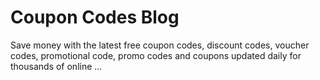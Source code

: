 # Coupon Codes Blog
Save money with the latest free coupon codes, discount codes, voucher codes, promotional code, promo codes and coupons updated daily for thousands of online ...
